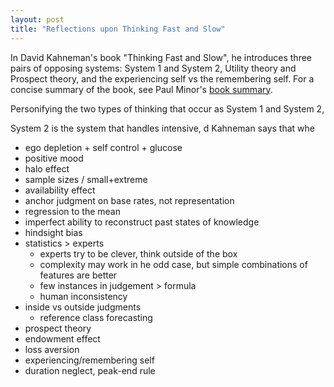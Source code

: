 ```yaml
---
layout: post
title: "Reflections upon Thinking Fast and Slow"
---
```


In David Kahneman's book "Thinking Fast and Slow", he introduces three pairs of opposing systems: System 1 and System 2, Utility theory and Prospect theory, and the experiencing self vs the remembering self. For a concise summary of the book, see Paul Minor's [book summary](https://paulminors.com/thinking-fast-slow-book-summary-pdf/).

Personifying the two types of thinking that occur as System 1 and System 2, 

System 2 is the system that handles intensive, d
Kahneman says that whe

- ego depletion + self control + glucose
- positive mood
- halo effect
- sample sizes / small+extreme
- availability effect
- anchor judgment on base rates, not representation
- regression to the mean
- imperfect ability to reconstruct past states of knowledge
- hindsight bias
- statistics > experts
  - experts try to be clever, think outside of the box
  - complexity may work in he odd case, but simple combinations of features are better
  - few instances in judgement > formula
  - human inconsistency
- inside vs outside judgments
  - reference class forecasting
- prospect theory
- endowment effect
- loss aversion
- experiencing/remembering self
- duration neglect, peak-end rule
